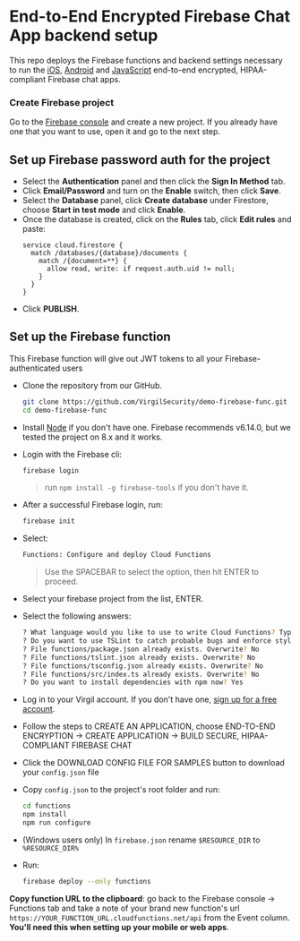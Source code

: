 # End-to-End Encrypted Firebase Chat App backend setup
This repo deploys the Firebase functions and backend settings necessary to run the [iOS](https://github.com/VirgilSecurity/demo-firebase-js), [Android](https://github.com/VirgilSecurity/demo-firebase-android) and [JavaScript](https://github.com/VirgilSecurity/demo-firebase-js) end-to-end encrypted, HIPAA-compliant Firebase chat apps.

### Create Firebase project
Go to the [Firebase console](https://console.firebase.google.com) and create a new project. If you already have one that you want to use, open it and go to the next step.

## Set up Firebase password auth for the project
* Select the **Authentication** panel and then click the **Sign In Method** tab.
*  Click **Email/Password** and turn on the **Enable** switch, then click **Save**.
* Select the **Database** panel, click **Create database** under Firestore, choose **Start in test mode** and click **Enable**.
* Once the database is created, click on the **Rules** tab, click **Edit rules** and paste:
  ```
  service cloud.firestore {
    match /databases/{database}/documents {
      match /{document=**} {
        allow read, write: if request.auth.uid != null;
      }
    }
  }
  ```
* Click **PUBLISH**.

## Set up the Firebase function
This Firebase function will give out JWT tokens to all your Firebase-authenticated users

* Clone the repository from our GitHub.
  ```bash
  git clone https://github.com/VirgilSecurity/demo-firebase-func.git
  cd demo-firebase-func
  ```
* Install [Node](https://nodejs.org/en/download) if you don't have one. Firebase recommends v6.14.0, but we tested the project on 8.x and it works.
* Login with the Firebase cli:
  ```bash
  firebase login
  ```
  > run `npm install -g firebase-tools` if you don't have it.
* After a successful Firebase login, run:
  ```bash
  firebase init
  ```
* Select:
  ```bash
  Functions: Configure and deploy Cloud Functions
  ```
  > Use the SPACEBAR to select the option, then hit ENTER to proceed.

* Select your firebase project from the list, ENTER.

* Select the following answers:
  ```bash
  ? What language would you like to use to write Cloud Functions? TypeScript
  ? Do you want to use TSLint to catch probable bugs and enforce style? Yes
  ? File functions/package.json already exists. Overwrite? No
  ? File functions/tslint.json already exists. Overwrite? No
  ? File functions/tsconfig.json already exists. Overwrite? No
  ? File functions/src/index.ts already exists. Overwrite? No
  ? Do you want to install dependencies with npm now? Yes
  ```
* Log in to your Virgil account. If you don't have one, [sign up for a free account](https://virgilsecurity.com/getstarted). 
* Follow the steps to CREATE AN APPLICATION, choose END-TO-END ENCRYPTION -> CREATE APPLICATION -> BUILD SECURE, HIPAA-COMPLIANT FIREBASE CHAT
* Click the DOWNLOAD CONFIG FILE FOR SAMPLES button to download your `config.json` file
* Copy `config.json` to the project's root folder and run:
  ```bash
  cd functions
  npm install
  npm run configure
  ```
* (Windows users only) In `firebase.json` rename `$RESOURCE_DIR` to `%RESOURCE_DIR%`
* Run:
  ```bash
  firebase deploy --only functions
  ```

**Copy function URL to the clipboard**: go back to the Firebase console -> Functions tab and take a note of your brand new function's url `https://YOUR_FUNCTION_URL.cloudfunctions.net/api` from the Event column. **You'll need this when setting up your mobile or web apps**.
